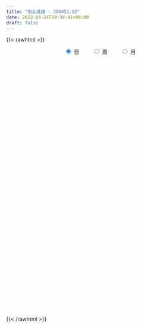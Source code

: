 ```yaml
---
title: "创业慧康 - 300451.SZ"
date: 2022-05-24T19:36:41+08:00
draft: false
---
```

{{< rawhtml >}}
    <div style="text-align: center">
        <label style="padding: 1rem;"><input style="margin-right: .5rem" type="radio" name="period" value="D" checked onclick="period_change(this)">日</label>
        <label style="padding: 1rem;"><input style="margin-right: .5rem" type="radio" name="period" value="W" onclick="period_change(this)">周</label>
        <label style="padding: 1rem;"><input style="margin-right: .5rem" type="radio" name="period" value="M" onclick="period_change(this)">月</label>
    </div>
    <div id="chart" style="height: 700px;"></div> 
    <script type="text/javascript">
        const D_v = [70446.57,101570.44,89503.59,164622.57,177150.99,115320.91,110332.51,151247.41,99936.89,66805.85,84735.58,109163.88,116061.49,240011.68,172527.31,109202.82,143681.83,127896.17,224098.87,120851.39,116030.59,122223.56,209316.68,101503.41,86946.95,114838.24,379434.47,236043.73,148454.51,120352.32,115158.64,143524.83,170949.93,179425.54,141275.63,115514.52,173554.2,121658.24,126057.29,253415.87,207790.44,226952.36,158107.02,92800.23,248671.67,164635.31,284781.22,190947.33,153758.11,165514.25,111463.23,460965.69,287675.02,204692.47,168177.62,228283.56,186082.96,180340.65,120330.54,127004.42,168125.29,149651.04,172044.7,137927.9,107535.04,177929.37,103180.48,177026.97,160183.06,231610.64,98577.3,145881.14,106099.2,217553.1,223057.79,217594.16,176236.1,128026.99,126890.82,147398.82,110422.11,106755.07,188663.92,187097.53,262651.84,171233.11,188443.6,175034.06,162396.6,151726.03,107675.27,104869.46,340900.25,229784.86,190677.87,232433.55,135534.15,157035.16,140098.13,151857.23,98404.88,137435.15,123303.69,358625.32,225528.02,155915.73,143423.91,115138.61,115197.85,118313.23,195823.14,235230.25,175203.32,159858.77,238811.37,250948.86,155253.16,155945.89,260506.18,155874.04,109807.41,209482.86,176454.74,127789.65,108600.32,271906.91,294795.46,354561.77,252090.04,228787.99,169206.71,199831.92,126659.05,137055.56,291303.28,435827.92,354318.05,273656.13,174886.64,370807.68,343189.29,195981.44,223828.9,331846.2,192317.49,476404.88,267326.71,221538.85,187853.69,370289.02,426385.4,260165.14,170434.0,219548.74,173559.65,370895.32,311965.19,591408.41,533743.61,417026.1,456835.3,276421.98,348657.95,271582.92,271946.7,225416.06,245237.31,229214.58,491850.67,419311.67,231543.32,293440.23,354397.1,228739.44,387854.41,249746.81,258975.85,297730.41,216368.09,205544.7,232406.71,166696.76,232101.01,160545.01,200247.74,127672.53,205730.24,140856.08,250575.55,178940.41,190221.37,270896.44,182949.61,173586.57,225167.2,95465.06,135987.77,160725.04,133533.91,129093.45,357539.11,261426.37,326109.5,202020.4,199835.53,262125.92,206161.04,170181.03,228935.81,128584.92,119558.54,211686.95,130998.41,103434.51,115694.52,116663.41,115329.57,110896.48,108183.13,182740.25,208842.83,150649.33,122777.97,199838.28,176144.16,177875.39,232556.35,198625.98,372949.86,282762.93,322036.61,368694.2,541945.53,339615.72,336284.21,367711.8,340691.71,352555.22,283084.94,369028.95,424307.36,386173.43,1052921.6000000001,648545.89,576954.75,340812.49,287731.74,509647.49,240846.3,233488.01]
const D_histogram = [0.0,-0.000491396,-0.0120235679,0.0068512122,0.0286163413,0.033851856,0.0342529259,0.0207523436,0.015842546,0.0101759359,0.0116478618,0.0106427399,0.0223065339,0.0427101072,0.052746608,0.0482998472,0.0388103028,0.0275518324,0.0411561275,0.0328354211,0.0267947498,0.029777783,0.0421044771,0.0385047627,0.0284506354,0.0260706522,0.0589049337,0.057633755,0.0363890192,0.0281236833,0.0122168978,0.0172857033,-0.0020028261,-0.0115532999,-0.008116926,-0.0172579572,-0.0367248795,-0.0488089095,-0.0497771857,-0.037870522,-0.0414063069,-0.0364724484,-0.0436362638,-0.0476968456,-0.0737415197,-0.0967157812,-0.0703920658,-0.0494885436,-0.0387088861,-0.0264552365,-0.0285378397,-0.0655971536,-0.0963217303,-0.1186929401,-0.1273652173,-0.120962773,-0.0930463574,-0.0675748171,-0.0467314507,-0.0316895974,-0.0299347847,-0.0205773785,0.0020360283,0.0043263713,0.0052358669,-0.0005233265,-0.0063301659,-0.0112098605,-0.0222470304,-0.0339615879,-0.0428565105,-0.0347421126,-0.0214182012,-0.0239858351,-0.0082449416,0.0079541844,0.0235732073,0.0264689504,0.0403231596,0.0398061053,0.0423431565,0.0433740734,0.0547952535,0.0630707696,0.0815606101,0.0784940112,0.081681582,0.071843286,0.0516399169,0.0246049636,0.0061364225,-0.0162195184,0.000402025,0.0093110001,0.0199175849,0.0067360755,-0.0123834106,-0.0233452032,-0.0260133614,-0.0130732449,-0.0075913026,0.0082621695,0.0182792398,0.0508748119,0.0645268284,0.0673571902,0.0656555622,0.0572238708,0.045523661,0.0284553342,0.0056613868,0.0066259665,0.0090145545,0.0076826872,0.0168347515,0.0275725685,0.0361258605,0.0408646887,0.0486147185,0.0436951531,0.0329073623,0.0246755826,0.0267174403,0.0190762669,0.0114666312,0.0227566601,0.0471634536,0.0713846985,0.0902281675,0.0930203172,0.0828407231,0.0623228052,0.0394494462,0.0142943586,0.0183513444,0.0423779216,0.0648014183,0.0638371339,0.0487570695,0.0593322644,0.0259476518,0.002438712,-0.0168444115,-0.0630621088,-0.0872192674,-0.0667280339,-0.0574647491,-0.0409154853,-0.0263173858,-0.0461945207,-0.0290968882,-0.0126285154,-0.0101525994,-0.0178298893,-0.0263225048,0.0015551091,0.0239605244,0.0761684703,0.1237239824,0.1483577394,0.1231717431,0.0939644909,0.0431320693,0.0196024217,-0.0271070726,-0.0437152161,-0.0775003991,-0.0990442743,-0.0547627067,-0.0492770743,-0.0548815266,-0.0861634475,-0.1170252117,-0.1265937819,-0.1647838922,-0.1898179162,-0.2003937653,-0.1766456569,-0.1571151496,-0.1160049884,-0.061345252,-0.0309127419,-0.0165520772,-0.0193617845,-0.0097677705,-0.018407081,-0.0099000738,-0.0102147729,0.0184425703,0.022871424,0.0322516857,0.0058795589,-0.0211107503,-0.0278802327,-0.0094319244,-0.0029266058,-0.0074321542,-0.0070987935,-0.028622683,-0.0511655392,-0.0902794828,-0.1126347914,-0.1224193159,-0.141401723,-0.165469989,-0.1604546564,-0.1307257247,-0.1014453399,-0.0839606335,-0.0720417371,-0.055775697,-0.0298524003,-0.0202268537,-0.0136167874,-0.0124031242,0.0038999477,0.0109282999,0.0245136247,0.0369734597,0.0269305953,0.014097561,-0.0119690562,-0.0181330729,-0.0337942507,-0.0277066374,-0.0184541033,-0.0146807735,-0.0151442233,0.0015790829,0.0173454496,0.0399422886,0.0221487238,-0.0156112405,-0.0326000811,-0.0585794575,-0.0497697562,-0.0392867946,-0.0148133481,0.0063308846,0.0351145884,0.0588013458,0.0977011927,0.1687633232,0.186951233,0.1948697778,0.1833670767,0.1617911047,0.1748688234,0.1664630289,0.1293367878]
const D_fast = [0.0,-0.000614245,-0.0151523088,0.0054352743,0.0343544888,0.0480529674,0.0570172688,0.0487047725,0.0477556113,0.0446329851,0.0490168765,0.0506724395,0.0679128671,0.0989939671,0.1222171199,0.1298453209,0.1300583522,0.12568784,0.149581167,0.1494693158,0.150127332,0.160554811,0.1834076243,0.1894341005,0.1864926321,0.190630312,0.2381908268,0.2513280869,0.2391806059,0.2379461908,0.2250936298,0.2344838612,0.2146946252,0.2022558264,0.2036629689,0.1902074484,0.1615593061,0.1372730488,0.1238604762,0.1262995093,0.1124121477,0.1082278941,0.0901550128,0.0741702196,0.0296901655,-0.0174630412,-0.0087373423,-0.000205956,0.00089648,0.0065363204,-0.0026807427,-0.056139345,-0.1109443542,-0.162988799,-0.2035023806,-0.2273406296,-0.2226858033,-0.2141079672,-0.2049474636,-0.1978280096,-0.2035568931,-0.1993438315,-0.1762214177,-0.1728494818,-0.1706310195,-0.1765210445,-0.1839104254,-0.1915925851,-0.2081915127,-0.2283964672,-0.2480055174,-0.2485766476,-0.2406072865,-0.2491713792,-0.235491721,-0.217304049,-0.1957917242,-0.1862787435,-0.1623437445,-0.1529092724,-0.1397864321,-0.1279119968,-0.1027920034,-0.0787487948,-0.0398688019,-0.0233118979,0.0002960684,0.0084185939,0.001125204,-0.0197585084,-0.0366929439,-0.0631037644,-0.0463817147,-0.0351449897,-0.0195590086,-0.0310564991,-0.0532718378,-0.0700699312,-0.0792414297,-0.0695696245,-0.0659855079,-0.0480664934,-0.0334796131,0.0118346619,0.0416183855,0.0612880449,0.0760003074,0.0818745837,0.0815552892,0.0716007959,0.0502221952,0.0528432666,0.0574854932,0.0580742976,0.0714350498,0.089066009,0.106650766,0.1216057664,0.1415094759,0.1475136987,0.1449527485,0.1428898645,0.1516110822,0.1487389755,0.1439959976,0.1609751916,0.1971728485,0.2392402681,0.2806407789,0.3066880079,0.3172185946,0.3122813779,0.2992703805,0.2776888825,0.2863337045,0.3209547621,0.3595786134,0.3745736124,0.3716828155,0.3970910764,0.3701933768,0.347294115,0.3237998886,0.2618166641,0.2158546886,0.2196639136,0.2145610111,0.2208814036,0.2289001567,0.1974743917,0.207297802,0.220609046,0.2205468122,0.2084120499,0.1933388083,0.2216051994,0.2500007458,0.3212508093,0.399737317,0.4614605089,0.4670674483,0.4613513188,0.4213019146,0.4026728724,0.34918661,0.3216496624,0.2684893797,0.2221844359,0.2527753268,0.2459416906,0.2266168567,0.1737940739,0.1136760068,0.0724589911,-0.0069270922,-0.0794155953,-0.1400898857,-0.1605031915,-0.1802514716,-0.1681425575,-0.1288191341,-0.1061148094,-0.0958921641,-0.1035423175,-0.0963902461,-0.1096313269,-0.1035993381,-0.1064677305,-0.0731997447,-0.063053035,-0.0456098519,-0.070512089,-0.1027800857,-0.1165196263,-0.1004292992,-0.094655632,-0.1010192189,-0.1024605566,-0.1311401168,-0.1664743578,-0.2281581722,-0.2786721787,-0.3190615321,-0.3733943699,-0.4388301332,-0.4739284647,-0.4768809642,-0.4729619144,-0.4764673663,-0.4825589042,-0.4802367883,-0.4617765917,-0.4572077585,-0.4540018891,-0.4558890069,-0.4386109482,-0.428850521,-0.40913679,-0.3874335901,-0.3907438056,-0.4000524497,-0.4291113309,-0.4398086158,-0.4639183563,-0.4647574024,-0.4601183941,-0.4600152577,-0.4642647633,-0.4471466864,-0.4270439573,-0.3944615461,-0.40671793,-0.4483807045,-0.4735195653,-0.514143806,-0.5177765438,-0.5171152809,-0.4963451714,-0.4736182176,-0.4360558667,-0.3976687727,-0.3343436277,-0.2210906664,-0.1561649484,-0.0995289591,-0.065189891,-0.0463180868,0.0104768377,0.0436868004,0.0388947563]
const D_slow = [0.0,-0.000122849,-0.003128741,-0.0014159379,0.0057381474,0.0142011114,0.0227643429,0.0279524288,0.0319130653,0.0344570493,0.0373690147,0.0400296997,0.0456063332,0.05628386,0.069470512,0.0815454737,0.0912480494,0.0981360076,0.1084250394,0.1166338947,0.1233325822,0.1307770279,0.1413031472,0.1509293379,0.1580419967,0.1645596598,0.1792858932,0.1936943319,0.2027915867,0.2098225075,0.212876732,0.2171981578,0.2166974513,0.2138091263,0.2117798948,0.2074654055,0.1982841857,0.1860819583,0.1736376619,0.1641700313,0.1538184546,0.1447003425,0.1337912766,0.1218670652,0.1034316852,0.07925274,0.0616547235,0.0492825876,0.0396053661,0.032991557,0.025857097,0.0094578086,-0.014622624,-0.044295859,-0.0761371633,-0.1063778566,-0.1296394459,-0.1465331502,-0.1582160128,-0.1661384122,-0.1736221084,-0.178766453,-0.1782574459,-0.1771758531,-0.1758668864,-0.175997718,-0.1775802595,-0.1803827246,-0.1859444822,-0.1944348792,-0.2051490068,-0.213834535,-0.2191890853,-0.2251855441,-0.2272467795,-0.2252582334,-0.2193649315,-0.2127476939,-0.2026669041,-0.1927153777,-0.1821295886,-0.1712860703,-0.1575872569,-0.1418195645,-0.121429412,-0.1018059091,-0.0813855136,-0.0634246921,-0.0505147129,-0.044363472,-0.0428293664,-0.046884246,-0.0467837397,-0.0444559897,-0.0394765935,-0.0377925746,-0.0408884272,-0.046724728,-0.0532280684,-0.0564963796,-0.0583942053,-0.0563286629,-0.0517588529,-0.03904015,-0.0229084429,-0.0060691453,0.0103447452,0.0246507129,0.0360316282,0.0431454617,0.0445608084,0.0462173,0.0484709387,0.0503916105,0.0546002983,0.0614934405,0.0705249056,0.0807410777,0.0928947574,0.1038185456,0.1120453862,0.1182142819,0.1248936419,0.1296627086,0.1325293664,0.1382185315,0.1500093949,0.1678555695,0.1904126114,0.2136676907,0.2343778715,0.2499585728,0.2598209343,0.263394524,0.2679823601,0.2785768405,0.2947771951,0.3107364785,0.3229257459,0.337758812,0.344245725,0.344855403,0.3406443001,0.3248787729,0.303073956,0.2863919475,0.2720257603,0.2617968889,0.2552175425,0.2436689123,0.2363946903,0.2332375614,0.2306994116,0.2262419392,0.219661313,0.2200500903,0.2260402214,0.245082339,0.2760133346,0.3131027695,0.3438957052,0.367386828,0.3781698453,0.3830704507,0.3762936826,0.3653648785,0.3459897788,0.3212287102,0.3075380335,0.2952187649,0.2814983833,0.2599575214,0.2307012185,0.199052773,0.1578568,0.1104023209,0.0603038796,0.0161424654,-0.023136322,-0.0521375691,-0.0674738821,-0.0752020676,-0.0793400869,-0.084180533,-0.0866224756,-0.0912242459,-0.0936992643,-0.0962529576,-0.091642315,-0.085924459,-0.0778615376,-0.0763916479,-0.0816693354,-0.0886393936,-0.0909973747,-0.0917290262,-0.0935870647,-0.0953617631,-0.1025174339,-0.1153088187,-0.1378786894,-0.1660373872,-0.1966422162,-0.2319926469,-0.2733601442,-0.3134738083,-0.3461552395,-0.3715165745,-0.3925067328,-0.4105171671,-0.4244610914,-0.4319241914,-0.4369809048,-0.4403851017,-0.4434858827,-0.4425108958,-0.4397788208,-0.4336504147,-0.4244070498,-0.4176744009,-0.4141500107,-0.4171422747,-0.4216755429,-0.4301241056,-0.437050765,-0.4416642908,-0.4453344842,-0.44912054,-0.4487257693,-0.4443894069,-0.4344038347,-0.4288666538,-0.4327694639,-0.4409194842,-0.4555643486,-0.4680067876,-0.4778284863,-0.4815318233,-0.4799491022,-0.4711704551,-0.4564701186,-0.4320448204,-0.3898539896,-0.3431161814,-0.2943987369,-0.2485569677,-0.2081091916,-0.1643919857,-0.1227762285,-0.0904420315]
const D_data = [['2021-05-06', 7.8685, 7.9298, 7.8455, 8.0218],['2021-05-07', 7.9682, 7.9221, 7.8991, 8.2289],['2021-05-10', 7.9221, 7.7458, 7.7074, 7.9451],['2021-05-11', 7.7074, 8.1445, 7.5847, 8.1906],['2021-05-12', 8.0832, 8.3056, 8.0372, 8.4973],['2021-05-13', 8.2136, 8.1982, 8.1369, 8.3593],['2021-05-14', 8.2366, 8.1829, 8.0755, 8.2673],['2021-05-17', 8.1982, 7.9988, 7.9068, 8.2059],['2021-05-18', 7.9451, 8.0755, 7.9068, 8.0985],['2021-05-19', 8.1215, 8.0525, 7.9682, 8.1215],['2021-05-20', 8.0295, 8.1445, 8.0142, 8.2059],['2021-05-21', 8.2059, 8.1292, 8.1139, 8.3286],['2021-05-24', 8.1215, 8.3363, 8.0679, 8.3746],['2021-05-25', 8.436, 8.5663, 8.3516, 8.7121],['2021-05-26', 8.6124, 8.5663, 8.5203, 8.7734],['2021-05-27', 8.5587, 8.4513, 8.4206, 8.6277],['2021-05-28', 8.4666, 8.3976, 8.3363, 8.5433],['2021-05-31', 8.4513, 8.3593, 8.2519, 8.459],['2021-06-01', 8.4206, 8.7197, 8.3669, 8.7581],['2021-06-02', 8.7197, 8.505, 8.482, 8.7427],['2021-06-03', 8.505, 8.5357, 8.436, 8.643],['2021-06-04', 8.4897, 8.6814, 8.482, 8.7274],['2021-06-07', 8.7044, 8.8884, 8.62, 8.9805],['2021-06-08', 8.9191, 8.7657, 8.7044, 9.0111],['2021-06-09', 8.7811, 8.6967, 8.597, 8.8118],['2021-06-10', 8.597, 8.8041, 8.597, 8.8578],['2021-06-11', 9.0495, 9.3869, 8.9498, 9.5863],['2021-06-15', 9.3256, 9.1185, 9.0725, 9.4329],['2021-06-16', 9.1492, 8.8731, 8.8578, 9.2566],['2021-06-17', 8.9345, 9.0111, 8.8578, 9.1262],['2021-06-18', 9.0035, 8.8961, 8.7887, 9.0418],['2021-06-21', 8.9345, 9.1722, 8.8884, 9.2566],['2021-06-22', 9.1722, 8.8654, 8.7734, 9.1875],['2021-06-23', 8.8731, 8.9345, 8.6354, 9.0111],['2021-06-24', 8.8961, 9.1032, 8.7427, 9.1799],['2021-06-25', 9.0725, 8.9498, 8.8808, 9.1185],['2021-06-28', 8.96, 8.75, 8.69, 9.04],['2021-06-29', 8.75, 8.75, 8.67, 8.89],['2021-06-30', 8.77, 8.84, 8.69, 8.93],['2021-07-01', 8.8, 9.02, 8.74, 9.24],['2021-07-02', 9.05, 8.84, 8.81, 9.32],['2021-07-05', 8.88, 8.94, 8.8, 9.18],['2021-07-06', 8.9, 8.77, 8.69, 8.9],['2021-07-07', 8.77, 8.76, 8.71, 8.87],['2021-07-08', 8.79, 8.37, 8.35, 8.85],['2021-07-09', 8.4, 8.22, 8.2, 8.47],['2021-07-12', 8.25, 8.79, 8.2, 8.85],['2021-07-13', 8.75, 8.81, 8.62, 8.91],['2021-07-14', 8.79, 8.74, 8.71, 8.94],['2021-07-15', 8.71, 8.8, 8.59, 8.89],['2021-07-16', 8.8, 8.63, 8.62, 8.93],['2021-07-26', 8.35, 8.05, 7.96, 8.35],['2021-07-27', 8.1, 7.88, 7.73, 8.16],['2021-07-28', 7.96, 7.75, 7.7, 8.0],['2021-07-29', 7.84, 7.73, 7.67, 7.93],['2021-07-30', 7.76, 7.8, 7.44, 7.89],['2021-08-02', 7.9, 8.06, 7.7, 8.11],['2021-08-03', 8.06, 8.09, 7.99, 8.23],['2021-08-04', 8.16, 8.09, 8.0, 8.17],['2021-08-05', 8.12, 8.06, 8.0, 8.17],['2021-08-06', 8.07, 7.89, 7.77, 8.09],['2021-08-09', 7.92, 7.97, 7.88, 8.13],['2021-08-10', 7.99, 8.19, 7.9, 8.3],['2021-08-11', 8.16, 7.98, 7.96, 8.19],['2021-08-12', 7.98, 7.95, 7.89, 8.06],['2021-08-13', 7.98, 7.83, 7.7, 7.98],['2021-08-16', 7.83, 7.77, 7.75, 7.87],['2021-08-17', 7.87, 7.72, 7.65, 8.0],['2021-08-18', 7.76, 7.56, 7.45, 7.79],['2021-08-19', 7.54, 7.44, 7.31, 7.63],['2021-08-20', 7.32, 7.36, 7.3, 7.41],['2021-08-23', 7.4, 7.51, 7.37, 7.69],['2021-08-24', 7.54, 7.58, 7.45, 7.67],['2021-08-25', 7.66, 7.36, 7.35, 7.71],['2021-08-26', 7.35, 7.58, 7.33, 7.71],['2021-08-27', 7.59, 7.64, 7.38, 7.74],['2021-08-30', 7.7, 7.7, 7.55, 7.84],['2021-08-31', 7.63, 7.58, 7.56, 7.74],['2021-09-01', 7.62, 7.76, 7.51, 7.77],['2021-09-02', 7.76, 7.62, 7.6, 7.78],['2021-09-03', 7.69, 7.67, 7.61, 7.75],['2021-09-06', 7.63, 7.67, 7.61, 7.72],['2021-09-07', 7.67, 7.85, 7.63, 7.86],['2021-09-08', 7.85, 7.89, 7.74, 7.9],['2021-09-09', 7.86, 8.13, 7.81, 8.23],['2021-09-10', 8.11, 7.95, 7.93, 8.16],['2021-09-13', 8.01, 8.08, 7.88, 8.14],['2021-09-14', 8.1, 7.95, 7.92, 8.2],['2021-09-15', 7.93, 7.78, 7.73, 7.98],['2021-09-16', 7.77, 7.59, 7.59, 7.85],['2021-09-17', 7.59, 7.58, 7.5, 7.64],['2021-09-22', 7.56, 7.41, 7.41, 7.56],['2021-09-23', 7.54, 7.87, 7.48, 8.02],['2021-09-24', 7.9, 7.84, 7.77, 8.06],['2021-09-27', 7.85, 7.92, 7.78, 7.98],['2021-09-28', 7.82, 7.62, 7.47, 7.88],['2021-09-29', 7.54, 7.45, 7.43, 7.62],['2021-09-30', 7.52, 7.45, 7.44, 7.63],['2021-10-08', 7.5, 7.49, 7.46, 7.68],['2021-10-11', 7.57, 7.69, 7.49, 7.84],['2021-10-12', 7.6, 7.63, 7.55, 7.68],['2021-10-13', 7.59, 7.81, 7.59, 7.84],['2021-10-14', 7.81, 7.81, 7.65, 7.85],['2021-10-15', 7.83, 8.23, 7.82, 8.32],['2021-10-18', 8.04, 8.16, 8.01, 8.33],['2021-10-19', 8.12, 8.12, 8.02, 8.2],['2021-10-20', 8.17, 8.12, 8.05, 8.24],['2021-10-21', 8.06, 8.06, 7.98, 8.15],['2021-10-22', 8.07, 8.01, 7.93, 8.12],['2021-10-25', 7.94, 7.9, 7.84, 7.99],['2021-10-26', 7.91, 7.74, 7.7, 7.98],['2021-10-27', 7.78, 7.99, 7.73, 8.07],['2021-10-28', 7.92, 8.03, 7.87, 8.08],['2021-10-29', 8.0, 8.0, 7.93, 8.15],['2021-11-01', 8.03, 8.17, 7.99, 8.29],['2021-11-02', 8.16, 8.27, 8.14, 8.43],['2021-11-03', 8.29, 8.33, 8.21, 8.37],['2021-11-04', 8.31, 8.36, 8.3, 8.52],['2021-11-05', 8.39, 8.48, 8.35, 8.57],['2021-11-08', 8.48, 8.38, 8.23, 8.54],['2021-11-09', 8.38, 8.31, 8.25, 8.43],['2021-11-10', 8.3, 8.33, 8.2, 8.37],['2021-11-11', 8.25, 8.48, 8.22, 8.57],['2021-11-12', 8.48, 8.38, 8.28, 8.52],['2021-11-15', 8.43, 8.37, 8.28, 8.45],['2021-11-16', 8.42, 8.65, 8.35, 8.75],['2021-11-17', 8.66, 8.96, 8.58, 8.98],['2021-11-18', 8.91, 9.16, 8.89, 9.27],['2021-11-19', 9.07, 9.3, 9.02, 9.46],['2021-11-22', 9.29, 9.26, 9.12, 9.47],['2021-11-23', 9.21, 9.18, 9.03, 9.27],['2021-11-24', 9.25, 9.06, 8.95, 9.53],['2021-11-25', 9.19, 8.99, 8.97, 9.2],['2021-11-26', 8.99, 8.89, 8.75, 9.03],['2021-11-29', 8.9, 9.25, 8.9, 9.48],['2021-11-30', 9.35, 9.64, 9.2, 10.0],['2021-12-01', 9.67, 9.83, 9.52, 9.91],['2021-12-02', 9.7, 9.69, 9.45, 9.82],['2021-12-03', 9.7, 9.56, 9.52, 9.78],['2021-12-06', 9.57, 9.96, 9.51, 10.2],['2021-12-07', 9.9, 9.43, 9.18, 9.93],['2021-12-08', 9.5, 9.46, 9.28, 9.6],['2021-12-09', 9.4, 9.44, 9.28, 9.57],['2021-12-10', 9.32, 8.94, 8.91, 9.43],['2021-12-13', 8.96, 9.01, 8.84, 9.15],['2021-12-14', 9.05, 9.54, 9.05, 9.73],['2021-12-15', 9.47, 9.47, 9.39, 9.82],['2021-12-16', 9.47, 9.63, 9.41, 9.76],['2021-12-17', 9.63, 9.7, 9.53, 9.75],['2021-12-20', 9.3, 9.26, 8.9, 9.55],['2021-12-21', 9.35, 9.72, 9.34, 10.1],['2021-12-22', 9.7, 9.82, 9.53, 9.89],['2021-12-23', 9.75, 9.72, 9.6, 9.83],['2021-12-24', 9.72, 9.6, 9.58, 10.08],['2021-12-27', 9.49, 9.56, 9.39, 9.7],['2021-12-28', 9.5, 10.09, 9.41, 10.15],['2021-12-29', 10.09, 10.2, 9.87, 10.35],['2021-12-30', 10.17, 10.85, 10.16, 10.98],['2021-12-31', 10.85, 11.18, 10.68, 11.4],['2022-01-04', 11.15, 11.24, 10.95, 11.38],['2022-01-05', 11.11, 10.77, 10.57, 11.24],['2022-01-06', 10.66, 10.71, 10.41, 10.85],['2022-01-07', 10.7, 10.33, 10.27, 10.98],['2022-01-10', 10.35, 10.55, 10.28, 10.76],['2022-01-11', 10.49, 10.12, 10.06, 10.55],['2022-01-12', 10.18, 10.35, 10.13, 10.59],['2022-01-13', 10.4, 10.0, 9.98, 10.4],['2022-01-14', 9.95, 9.98, 9.8, 10.11],['2022-01-17', 9.99, 10.85, 9.99, 10.88],['2022-01-18', 10.91, 10.5, 10.38, 11.16],['2022-01-19', 10.52, 10.36, 10.3, 10.65],['2022-01-20', 10.32, 9.92, 9.86, 10.33],['2022-01-21', 9.92, 9.71, 9.5, 10.0],['2022-01-24', 9.75, 9.8, 9.62, 9.97],['2022-01-25', 9.78, 9.22, 9.16, 9.78],['2022-01-26', 9.5, 9.09, 8.96, 9.52],['2022-01-27', 9.27, 9.03, 8.75, 9.27],['2022-01-28', 9.09, 9.35, 9.03, 9.6],['2022-02-07', 9.58, 9.28, 9.18, 9.66],['2022-02-08', 9.28, 9.6, 9.1, 9.66],['2022-02-09', 9.55, 9.95, 9.45, 9.97],['2022-02-10', 9.84, 9.83, 9.68, 10.0],['2022-02-11', 9.76, 9.72, 9.32, 9.83],['2022-02-14', 9.6, 9.51, 9.36, 9.7],['2022-02-15', 9.51, 9.66, 9.49, 9.94],['2022-02-16', 9.65, 9.41, 9.31, 9.75],['2022-02-17', 9.46, 9.6, 9.43, 9.88],['2022-02-18', 9.55, 9.49, 9.41, 9.69],['2022-02-21', 9.47, 9.92, 9.41, 10.08],['2022-02-22', 10.03, 9.71, 9.65, 10.03],['2022-02-23', 9.82, 9.82, 9.72, 10.11],['2022-02-24', 9.78, 9.33, 9.15, 9.85],['2022-02-25', 9.42, 9.16, 9.13, 9.6],['2022-02-28', 9.16, 9.29, 9.01, 9.32],['2022-03-01', 9.32, 9.61, 9.23, 9.72],['2022-03-02', 9.55, 9.51, 9.48, 9.66],['2022-03-03', 9.53, 9.36, 9.28, 9.58],['2022-03-04', 9.31, 9.39, 9.3, 9.7],['2022-03-07', 9.33, 9.03, 9.0, 9.36],['2022-03-08', 8.98, 8.85, 8.74, 9.14],['2022-03-09', 8.85, 8.4, 8.11, 8.96],['2022-03-10', 8.6, 8.34, 8.28, 8.68],['2022-03-11', 8.21, 8.29, 7.88, 8.33],['2022-03-14', 8.2, 7.96, 7.91, 8.31],['2022-03-15', 7.92, 7.62, 7.58, 8.04],['2022-03-16', 7.72, 7.76, 7.33, 7.86],['2022-03-17', 7.87, 8.0, 7.8, 8.15],['2022-03-18', 7.94, 8.01, 7.82, 8.09],['2022-03-21', 8.1, 7.86, 7.72, 8.1],['2022-03-22', 7.83, 7.75, 7.7, 7.89],['2022-03-23', 7.75, 7.77, 7.68, 7.85],['2022-03-24', 7.76, 7.91, 7.59, 7.95],['2022-03-25', 7.88, 7.72, 7.7, 7.93],['2022-03-28', 7.7, 7.65, 7.52, 7.74],['2022-03-29', 7.68, 7.53, 7.46, 7.71],['2022-03-30', 7.58, 7.7, 7.52, 7.73],['2022-03-31', 7.67, 7.59, 7.54, 7.77],['2022-04-01', 7.53, 7.68, 7.47, 7.72],['2022-04-06', 7.69, 7.7, 7.67, 7.82],['2022-04-07', 7.66, 7.39, 7.33, 7.72],['2022-04-08', 7.39, 7.25, 7.03, 7.41],['2022-04-11', 7.22, 6.92, 6.87, 7.22],['2022-04-12', 6.92, 7.01, 6.81, 7.03],['2022-04-13', 6.93, 6.75, 6.72, 6.98],['2022-04-14', 6.79, 6.91, 6.74, 6.98],['2022-04-15', 6.81, 6.91, 6.8, 7.04],['2022-04-18', 6.9, 6.8, 6.64, 6.94],['2022-04-19', 6.78, 6.68, 6.62, 6.91],['2022-04-20', 6.76, 6.87, 6.71, 7.02],['2022-04-21', 6.78, 6.89, 6.75, 7.14],['2022-04-22', 6.81, 7.04, 6.62, 7.1],['2022-04-25', 6.99, 6.51, 6.45, 6.99],['2022-04-26', 6.19, 6.05, 5.71, 6.23],['2022-04-27', 5.81, 6.08, 5.81, 6.27],['2022-04-28', 6.1, 5.75, 5.63, 6.1],['2022-04-29', 5.8, 6.03, 5.8, 6.1],['2022-05-05', 6.04, 6.0, 5.81, 6.1],['2022-05-06', 5.9, 6.18, 5.79, 6.27],['2022-05-09', 6.14, 6.19, 6.11, 6.43],['2022-05-10', 6.06, 6.37, 5.97, 6.4],['2022-05-11', 6.32, 6.42, 6.27, 6.61],['2022-05-12', 6.33, 6.78, 6.3, 6.86],['2022-05-13', 7.59, 7.53, 7.04, 8.02],['2022-05-16', 7.29, 7.2, 6.98, 7.44],['2022-05-17', 7.12, 7.25, 6.99, 7.39],['2022-05-18', 7.36, 7.11, 7.1, 7.45],['2022-05-19', 6.91, 7.0, 6.86, 7.04],['2022-05-20', 7.03, 7.52, 7.0, 7.61],['2022-05-23', 7.43, 7.38, 7.31, 7.47],['2022-05-24', 7.39, 7.0, 7.0, 7.39]]
const W_v = [56565.05,56393.2,65940.6,56541.27,40886.71,43557.71,82375.25,41772.5,63333.52,156087.55,80591.84,70717.46,21091.34,105760.34,90212.9,46579.28,48762.37,83289.8,63325.96,40502.9,59424.31,39831.44,60343.94,82690.27,78828.31,146426.32,138613.28,108466.03,130669.86,129324.23,699325.55,406882.87,266553.86,704112.53,714050.5699999999,449208.34,475641.65,489842.1300000001,308853.88,697830.61,683320.04,725241.6799999999,262490.01,348654.78,318031.8799999999,337113.0,563429.01,634290.3100000001,622027.42,413445.64,659194.97,988344.1899999999,922885.36,719843.13,809783.4100000001,406034.36,1026200.74,1035874.2999999998,1063357.1300000001,717560.7,1495866.1500000001,809143.02,719622.6800000001,502304.66,595282.46,968725.2,1276707.8700000001,972168.5099999999,1051286.6500000001,1002277.9399999999,902105.77,458534.65,474243.19,470915.93,502606.23,640811.55,279588.27,661448.97,384652.42,306657.57,329469.81,441722.66,554371.23,749860.54,1037549.3900000001,1066177.02,1059867.2600000002,864816.0799999998,635655.76,544563.6,481885.3200000001,454877.15,180702.57,364403.47,314546.41,321425.05,278715.55,213485.88,325339.14,284295.94,343614.3799999999,544564.6900000001,511959.64,682988.8099999999,530011.26,597968.11,676517.9199999999,618343.27,883238.55,926754.14,1047341.4199999999,634722.3300000001,588994.9700000001,1319230.25,241923.54,728951.1899999999,1152820.8799999999,806928.0,800397.5299999999,719894.13,717811.74,837776.74,563587.22,718239.1900000001,636412.09,686544.74,547755.5800000001,420524.43,737992.0800000001,666895.34,1026685.4600000001,1914741.1399999999,1813025.9199999999,1314383.78,1633160.9900000002,1851385.21,1035262.3200000001,929639.8500000001,901931.87,717302.29,620806.05,625671.49,633520.6299999999,420062.46,682100.72,1004548.2200000001,779241.75,970472.24,768704.45,1114344.8300000001,1041666.04,952107.85,1461902.8400000001,1705475.0,1425165.5299999998,1304425.7699999998,838629.8299999998,996552.9000000001,707917.77,805540.37,752867.6200000001,757997.3400000001,840615.35,581078.0599999999,456852.49,170974.53,89760.27,541045.5599999999,771268.77,553908.1,879345.13,503525.65,471787.3199999999,364815.7899999999,798203.0700000001,428245.41,355447.1,473979.5599999999,649562.1599999999,580357.35,436478.0000000001,524038.38,520199.5599999999,617026.41,517494.2999999999,518396.45,962683.6099999999,816087.3199999999,758280.87,507357.87,372314.58,516608.3,325437.43,438059.1,663618.0599999999,558768.48,172017.01,656930.5700000001,511889.61,781485.13,711100.5800000001,892039.75,620009.2,750690.4500000001,882476.04,891166.5900000001,906464.1399999999,1349794.3599999999,781883.86,745088.05,770578.4500000001,910185.3900000001,688974.84,916401.4700000001,785275.5600000001,675554.5700000001,715680.73,140098.13,869626.27,755204.12,884428.71,1061465.46,779408.7000000001,1281954.5,861541.23,1529992.02,1465653.5099999998,1345441.6200000001,1446822.3,1981572.1799999997,1498941.3299999998,1243397.5700000001,1790542.9899999998,1423046.9199999999,1053117.27,835051.6,1073583.3799999999,790931.64,1207702.3399999999,1040323.92,819764.63,562018.49,499766.21,827285.13,1408931.73,1954251.46,693246.9299999999,2515516.2800000003,2363692.3600000003,474334.31]
const W_histogram = [0.0,-0.0094003419,-0.0510775745,-0.0623933052,-0.0649585672,-0.0668429437,-0.0501102785,-0.0368371107,-0.0153292023,0.0174844633,0.0172763271,0.0063872002,-0.004590382,0.0021358525,-0.0068641571,-0.0143208113,-0.0328118892,-0.0358854396,-0.0538011617,-0.0670986148,-0.0775193408,-0.0884326115,-0.0875405534,-0.1050255012,-0.1071606993,-0.0792226178,-0.0335022033,-0.0047835568,0.0265898326,0.0034726842,0.0428004903,0.1011756411,0.156424218,0.1627006027,0.2072712089,0.2044310249,0.1436820679,0.1572055472,0.1454532985,0.1469824704,0.1633452314,0.1583809229,0.1327115525,0.0992176622,0.058564795,0.0226657341,-0.0503134195,-0.0709324397,-0.0984360033,-0.1309689265,-0.0974948928,-0.0547246649,-0.0387946356,-0.0155197645,-0.0328091572,-0.0641336665,-0.0266514742,-0.0155359965,0.0034268511,0.016548683,0.0501983095,0.0519441269,0.0781110374,0.0708098011,0.0479474897,0.0846676057,0.1057011969,0.10234261,0.1063828971,0.1052953912,0.0414540942,-0.0101642895,-0.0520370589,-0.059054547,-0.0476285955,-0.0255670255,-0.0024813051,-0.0209099981,-0.0461446028,-0.0655505698,-0.0638885866,-0.0376929297,-0.009545471,0.020968938,0.0376752808,0.0588499101,0.1279381857,0.1908655137,0.2490118625,0.2370728616,0.1851905057,0.1393837761,0.0936166323,0.0338121409,-0.0486252381,-0.1052952304,-0.1521319775,-0.1813369989,-0.1620192237,-0.110327934,-0.0865291919,-0.0553341933,-0.0578034231,-0.0570203842,-0.0749464408,-0.0556252165,-0.0594355266,-0.0461447523,-0.0224014309,0.0073570599,0.0594881301,0.0895628051,0.0890542572,0.1020920479,0.1028378316,0.0858352555,0.1026934774,0.1126240339,0.102463571,0.1037752373,0.056616686,0.0227748757,-0.0410437083,-0.0293740681,-0.0184660598,-0.0010793435,-0.0394764916,-0.0544032163,-0.0374391507,-0.015285722,0.0008570665,0.1247161691,0.2109759802,0.3041619296,0.305260014,0.2941281753,0.2150065366,0.1503240913,0.1065340685,0.0306730545,0.0307701208,0.0263002798,-0.0114582072,-0.0341185159,-0.0038792129,-0.0086216341,-0.090811068,-0.1367638307,-0.1612019222,-0.1147107541,-0.0978862294,-0.0259164164,0.0494876189,0.160669274,0.1500626626,0.0584470851,0.0127320103,-0.0370861918,-0.1107563714,-0.1879295101,-0.2031037931,-0.2119387084,-0.2505963749,-0.2573897311,-0.2770407004,-0.2707845031,-0.2367435472,-0.2300880953,-0.2952411923,-0.3420977391,-0.3233430046,-0.3004185004,-0.2426079755,-0.241275578,-0.153474929,-0.1258542704,-0.1111788385,-0.1423260699,-0.1062717513,-0.1202827349,-0.127472118,-0.1135598074,-0.0903252349,-0.1322486064,-0.1586696381,-0.0889605347,-0.0564219422,0.0266104254,-0.0138593535,-0.0498063426,-0.044219077,-0.0397029634,-0.0404142789,-0.0643433001,-0.0387674971,-0.0499836012,-0.04587394,-0.0180698351,0.0030984805,0.0395465413,0.0845536403,0.159285226,0.1720218765,0.1795902717,0.1726790462,0.1241012303,0.117403474,0.0579049458,0.0270112014,0.0060316691,-0.0338130352,-0.0354530238,-0.0289346772,-0.0016241828,-0.0041910138,0.0148648644,0.0049591356,0.0048503999,0.0555492394,0.0740440006,0.0846172916,0.1207490845,0.1337169063,0.1962754545,0.2013122423,0.238495714,0.211010519,0.2320205164,0.2269129694,0.3123996924,0.2943988482,0.2437154732,0.1797541635,0.1046701733,0.0728990594,0.0314843616,-0.0202572466,-0.0399751194,-0.1233738733,-0.1897029909,-0.2420619144,-0.2664137256,-0.2962163373,-0.3214543762,-0.3117814483,-0.3527755971,-0.3485453702,-0.2388155342,-0.1549605203,-0.1239129841]
const W_fast = [0.0,-0.0117504274,-0.0661970536,-0.0931111106,-0.1119160144,-0.1305111269,-0.1263060312,-0.1222421411,-0.1045665333,-0.0673817519,-0.0632708063,-0.0725631332,-0.0846883108,-0.0774281131,-0.0881441621,-0.0991810191,-0.1258750693,-0.1379199796,-0.1692859922,-0.199358099,-0.2291586602,-0.2621800838,-0.283173164,-0.3269144871,-0.35583986,-0.347707433,-0.3103625693,-0.2828398121,-0.2448189645,-0.2670679419,-0.2170400131,-0.133370952,-0.0390163206,0.0079352147,0.1043236232,0.1525911954,0.1277627554,0.1805876214,0.2051986974,0.2434734869,0.3006725558,0.335303478,0.3428119957,0.334122521,0.3081108525,0.2778782251,0.1923207167,0.1539685865,0.1018560221,0.0365808673,0.0456811778,0.0747702395,0.0810016099,0.1003965399,0.0749048578,0.0275469319,0.0583662556,0.0655977343,0.0854172947,0.1026762973,0.1488755011,0.1636073502,0.2093020201,0.2197032341,0.2088277951,0.2667148125,0.3141737029,0.3364007686,0.3670367799,0.3922731218,0.3387953484,0.2846358923,0.2297538581,0.2079727333,0.2074915359,0.2231613496,0.2456267437,0.2219705512,0.1851997958,0.1494061863,0.1350960229,0.1518684473,0.1776295383,0.2133861818,0.2395113448,0.2753984516,0.3764712736,0.4871149801,0.6075142945,0.654843509,0.6492587795,0.638297994,0.6159350082,0.564583552,0.4699898635,0.3869960636,0.3021263222,0.227587051,0.2064000203,0.2305093265,0.2326757706,0.2500372209,0.2331171353,0.2196450781,0.1829824113,0.1883973315,0.1697281398,0.171482726,0.1896256897,0.2212234455,0.2882265482,0.3406919245,0.3624469409,0.4010077436,0.4274629851,0.4319192229,0.4744508141,0.5125373792,0.527992809,0.5552482846,0.5222439048,0.4940958134,0.4200163023,0.4243424255,0.4306339189,0.4477507993,0.3994845284,0.3709569995,0.3785612775,0.3968932756,0.4132503308,0.5682884757,0.7072922818,0.8765187136,0.9539318016,1.0163320067,0.9909620021,0.9638605796,0.9467040739,0.8785113236,0.8863009201,0.8884061491,0.8477831102,0.8165931725,0.8458626724,0.8389648427,0.7340726417,0.6539289213,0.5891903493,0.6070038288,0.5993567962,0.6648475051,0.7526234451,0.9039724187,0.930881473,0.8538776668,0.8113455945,0.7522558445,0.6508965721,0.5267410558,0.4607908245,0.3989712322,0.297664472,0.226523683,0.1376125385,0.0761726101,0.0510276791,0.0001611073,-0.1388022879,-0.2711832694,-0.333264286,-0.3854444069,-0.3882858759,-0.4472723729,-0.3978404561,-0.4016833651,-0.4148026429,-0.4815313917,-0.4720450109,-0.5161266783,-0.5551840909,-0.5696617322,-0.5690084684,-0.6439939915,-0.7100824327,-0.662613463,-0.644180356,-0.5544953821,-0.5984299994,-0.6468285742,-0.6522960778,-0.6577057051,-0.6685205902,-0.7085354365,-0.6926515077,-0.7163635121,-0.7237223359,-0.7004356898,-0.6784927541,-0.6321580579,-0.5660125489,-0.4514596567,-0.395717537,-0.3432515739,-0.3069930379,-0.3245455462,-0.301892434,-0.3469147258,-0.3710556698,-0.3905272849,-0.4388252479,-0.4493284925,-0.4500438152,-0.4231393665,-0.4267539509,-0.4039818566,-0.4126478015,-0.4115439372,-0.3469577878,-0.3099520265,-0.2782244126,-0.2119053486,-0.1655083002,-0.0538808885,0.0014839599,0.0982913601,0.1235587949,0.2025739213,0.2541946168,0.4177812628,0.4733801307,0.483625624,0.4646028552,0.4156864083,0.4021400593,0.3685964518,0.311790532,0.2820788793,0.1678366571,0.0540817918,-0.0587926103,-0.1497478529,-0.2536045489,-0.3592061819,-0.427478616,-0.5566666642,-0.6395727798,-0.5895468273,-0.5444319435,-0.5443626533]
const W_slow = [0.0,-0.0023500855,-0.0151194791,-0.0307178054,-0.0469574472,-0.0636681831,-0.0761957527,-0.0854050304,-0.089237331,-0.0848662152,-0.0805471334,-0.0789503333,-0.0800979288,-0.0795639657,-0.081280005,-0.0848602078,-0.0930631801,-0.10203454,-0.1154848304,-0.1322594842,-0.1516393194,-0.1737474722,-0.1956326106,-0.2218889859,-0.2486791607,-0.2684848152,-0.276860366,-0.2780562552,-0.2714087971,-0.270540626,-0.2598405035,-0.2345465932,-0.1954405387,-0.154765388,-0.1029475857,-0.0518398295,-0.0159193125,0.0233820742,0.0597453989,0.0964910165,0.1373273243,0.1769225551,0.2101004432,0.2349048588,0.2495460575,0.255212491,0.2426341362,0.2249010262,0.2002920254,0.1675497938,0.1431760706,0.1294949044,0.1197962455,0.1159163043,0.107714015,0.0916805984,0.0850177298,0.0811337307,0.0819904435,0.0861276143,0.0986771916,0.1116632234,0.1311909827,0.148893433,0.1608803054,0.1820472068,0.208472506,0.2340581585,0.2606538828,0.2869777306,0.2973412542,0.2948001818,0.2817909171,0.2670272803,0.2551201314,0.2487283751,0.2481080488,0.2428805493,0.2313443986,0.2149567561,0.1989846095,0.189561377,0.1871750093,0.1924172438,0.201836064,0.2165485415,0.2485330879,0.2962494664,0.358502432,0.4177706474,0.4640682738,0.4989142179,0.5223183759,0.5307714111,0.5186151016,0.492291294,0.4542582996,0.4089240499,0.368419244,0.3408372605,0.3192049625,0.3053714142,0.2909205584,0.2766654624,0.2579288522,0.244022548,0.2291636664,0.2176274783,0.2120271206,0.2138663856,0.2287384181,0.2511291194,0.2733926837,0.2989156957,0.3246251536,0.3460839674,0.3717573368,0.3999133452,0.425529238,0.4514730473,0.4656272188,0.4713209377,0.4610600107,0.4537164936,0.4490999787,0.4488301428,0.4389610199,0.4253602158,0.4160004282,0.4121789977,0.4123932643,0.4435723066,0.4963163016,0.572356784,0.6486717875,0.7222038314,0.7759554655,0.8135364883,0.8401700054,0.8478382691,0.8555307993,0.8621058692,0.8592413174,0.8507116885,0.8497418852,0.8475864767,0.8248837097,0.790692752,0.7503922715,0.721714583,0.6972430256,0.6907639215,0.7031358262,0.7433031447,0.7808188104,0.7954305817,0.7986135842,0.7893420363,0.7616529435,0.7146705659,0.6638946177,0.6109099406,0.5482608468,0.4839134141,0.414653239,0.3469571132,0.2877712264,0.2302492026,0.1564389045,0.0709144697,-0.0099212814,-0.0850259065,-0.1456779004,-0.2059967949,-0.2443655272,-0.2758290948,-0.3036238044,-0.3392053219,-0.3657732597,-0.3958439434,-0.4277119729,-0.4561019248,-0.4786832335,-0.5117453851,-0.5514127946,-0.5736529283,-0.5877584138,-0.5811058075,-0.5845706459,-0.5970222315,-0.6080770008,-0.6180027416,-0.6281063114,-0.6441921364,-0.6538840106,-0.6663799109,-0.6778483959,-0.6823658547,-0.6815912346,-0.6717045993,-0.6505661892,-0.6107448827,-0.5677394135,-0.5228418456,-0.4796720841,-0.4486467765,-0.419295908,-0.4048196716,-0.3980668712,-0.3965589539,-0.4050122127,-0.4138754687,-0.421109138,-0.4215151837,-0.4225629371,-0.418846721,-0.4176069371,-0.4163943371,-0.4025070273,-0.3839960271,-0.3628417042,-0.3326544331,-0.2992252065,-0.2501563429,-0.1998282823,-0.1402043539,-0.0874517241,-0.029446595,0.0272816473,0.1053815704,0.1789812825,0.2399101508,0.2848486917,0.311016235,0.3292409999,0.3371120903,0.3320477786,0.3220539987,0.2912105304,0.2437847827,0.1832693041,0.1166658727,0.0426117884,-0.0377518057,-0.1156971677,-0.203891067,-0.2910274096,-0.3507312931,-0.3894714232,-0.4204496692]
const W_data = [['2017-07-07', 5.187, 5.3461, 5.0786, 5.4155],['2017-07-14', 5.38, 5.1988, 5.0871, 5.3817],['2017-07-21', 5.1277, 4.63, 4.6182, 5.1277],['2017-07-28', 4.6148, 4.8179, 4.5538, 4.9906],['2017-08-04', 4.8061, 4.8332, 4.7418, 4.9754],['2017-08-11', 4.8349, 4.7688, 4.7536, 4.994],['2017-08-18', 4.7688, 4.9855, 4.7688, 5.2428],['2017-08-25', 4.9957, 4.9771, 4.9093, 5.0752],['2017-09-01', 5.0075, 5.1413, 4.9821, 5.1853],['2017-09-08', 5.1277, 5.4189, 5.1193, 5.5848],['2017-09-15', 5.4545, 5.0956, 5.0702, 5.4545],['2017-09-22', 5.0956, 4.9297, 4.8653, 5.1684],['2017-09-29', 4.9093, 4.8586, 4.8095, 4.9669],['2017-10-13', 4.9246, 5.0566, 4.9246, 5.4003],['2017-10-20', 5.0769, 4.8399, 4.7164, 5.0786],['2017-10-27', 4.8399, 4.7942, 4.7333, 4.8755],['2017-11-03', 4.8281, 4.5538, 4.4861, 4.8281],['2017-11-10', 4.5538, 4.647, 4.5031, 4.906],['2017-11-17', 4.6351, 4.3524, 4.2762, 4.7062],['2017-11-24', 4.3846, 4.2593, 4.1983, 4.3913],['2017-12-01', 4.3084, 4.1526, 3.9884, 4.3151],['2017-12-08', 4.1696, 3.9986, 3.8479, 4.1696],['2017-12-15', 4.1476, 4.0223, 3.9952, 4.222],['2017-12-22', 4.0138, 3.6397, 3.6397, 4.0731],['2017-12-29', 3.6566, 3.66, 3.4569, 3.6702],['2018-01-05', 3.9173, 3.9952, 3.9173, 4.2119],['2018-01-12', 3.9969, 4.3338, 3.9444, 4.4827],['2018-01-19', 4.3507, 4.2677, 4.0155, 4.3609],['2018-01-26', 4.3118, 4.4336, 4.2576, 4.4844],['2018-02-02', 4.4015, 3.7463, 3.6431, 4.4506],['2018-02-09', 3.7497, 4.5538, 3.6905, 4.8416],['2018-02-14', 4.6707, 5.0803, 4.6165, 5.2141],['2018-02-23', 5.0786, 5.4223, 4.9974, 5.5306],['2018-03-02', 5.4528, 5.0786, 4.9618, 5.6356],['2018-03-09', 5.1176, 5.8269, 5.1125, 6.0097],['2018-03-16', 5.8574, 5.5002, 5.3664, 6.0554],['2018-03-23', 5.5188, 4.7367, 4.6893, 5.6948],['2018-03-30', 4.757, 5.661, 4.7333, 5.7168],['2018-04-04', 5.6728, 5.4765, 5.4392, 5.8861],['2018-04-13', 5.5103, 5.7439, 5.4172, 6.3483],['2018-04-20', 5.5882, 6.1198, 5.5882, 6.4803],['2018-04-27', 6.0927, 6.0351, 5.5086, 6.5142],['2018-05-04', 6.0097, 5.837, 5.6542, 6.0927],['2018-05-11', 5.8404, 5.7033, 5.6881, 6.1316],['2018-05-18', 5.6424, 5.5103, 5.3749, 5.9505],['2018-05-25', 5.5391, 5.4308, 5.4138, 5.8506],['2018-06-01', 5.4308, 4.6949, 4.6067, 5.4765],['2018-06-08', 4.7255, 5.0819, 4.4743, 5.1261],['2018-06-15', 5.0174, 4.8273, 4.7526, 5.3467],['2018-06-22', 4.5829, 4.5354, 4.2672, 4.6983],['2018-06-29', 4.5591, 5.2958, 4.3555, 5.3264],['2018-07-06', 5.2585, 5.5776, 5.16, 5.839],['2018-07-13', 5.5063, 5.3807, 5.0887, 5.7201],['2018-07-20', 5.435, 5.5742, 5.2143, 5.5945],['2018-07-27', 5.5844, 5.0785, 5.0684, 5.7812],['2018-08-03', 5.0582, 4.7459, 4.6236, 5.1227],['2018-08-10', 4.7425, 5.6013, 4.7119, 5.6183],['2018-08-17', 5.4655, 5.3976, 5.3569, 5.8797],['2018-08-24', 5.4859, 5.5844, 5.401, 5.9544],['2018-08-31', 5.6047, 5.6183, 5.5538, 5.9849],['2018-09-07', 5.5945, 6.0426, 5.3773, 6.4772],['2018-09-14', 6.0121, 5.7948, 5.6556, 6.0902],['2018-09-21', 5.6489, 6.2463, 5.5402, 6.4806],['2018-09-28', 6.1852, 5.9578, 5.7711, 6.4364],['2018-10-12', 5.7405, 5.7507, 5.3433, 5.8593],['2018-10-19', 5.7982, 6.613, 5.6183, 6.7284],['2018-10-26', 6.7555, 6.6775, 6.2531, 7.0746],['2018-11-02', 6.6299, 6.5349, 5.9815, 6.6367],['2018-11-09', 6.4534, 6.7487, 6.4195, 7.0101],['2018-11-16', 6.7046, 6.8166, 6.6639, 7.1901],['2018-11-23', 6.7114, 5.9544, 5.9069, 6.7623],['2018-11-30', 5.9544, 5.8491, 5.6047, 6.1615],['2018-12-07', 6.0426, 5.7337, 5.4859, 6.1037],['2018-12-14', 5.7066, 6.0325, 5.7066, 6.2395],['2018-12-21', 5.9917, 6.2701, 5.8118, 6.3651],['2018-12-28', 6.2124, 6.5009, 6.175, 6.7046],['2019-01-04', 6.5043, 6.6605, 6.3244, 6.6876],['2019-01-11', 6.6876, 6.1784, 5.788, 6.7725],['2019-01-18', 6.1275, 5.9815, 5.8288, 6.2871],['2019-01-25', 6.0087, 5.9204, 5.8627, 6.1988],['2019-02-01', 5.8729, 6.1139, 5.7405, 6.1649],['2019-02-15', 6.1207, 6.484, 6.0936, 6.6537],['2019-02-22', 6.5179, 6.6639, 6.3006, 6.7454],['2019-03-01', 6.7487, 6.8845, 6.6775, 7.3326],['2019-03-08', 6.9524, 6.8913, 6.7895, 7.4175],['2019-03-15', 6.9796, 7.1188, 6.6809, 7.886],['2019-03-22', 7.1188, 8.0727, 6.8608, 8.3714],['2019-03-29', 7.9267, 8.5208, 7.9267, 8.8195],['2019-04-04', 8.6091, 9.013, 8.4224, 9.5053],['2019-04-12', 9.176, 8.5106, 8.2594, 9.176],['2019-04-19', 8.626, 8.0693, 7.886, 8.6464],['2019-04-26', 8.1134, 8.0795, 7.8147, 8.29],['2019-04-30', 8.1168, 7.998, 7.9199, 8.3714],['2019-05-10', 7.4718, 7.6619, 6.8913, 7.7638],['2019-05-17', 7.5329, 7.0611, 7.0611, 7.8283],['2019-05-24', 6.983, 7.0169, 6.8099, 7.4005],['2019-05-31', 7.0034, 6.8234, 6.7386, 7.3598],['2019-06-06', 6.8234, 6.7657, 6.4874, 6.9049],['2019-06-14', 6.7997, 7.2647, 6.6435, 7.4209],['2019-06-21', 7.3326, 7.8045, 7.0577, 7.8724],['2019-06-28', 7.74, 7.6278, 7.4952, 7.9595],['2019-07-05', 7.8319, 7.8574, 7.6788, 8.2962],['2019-07-12', 7.8778, 7.5105, 7.3421, 7.8829],['2019-07-19', 7.5564, 7.5411, 7.3523, 8.1636],['2019-07-26', 7.5921, 7.2452, 7.0717, 7.5921],['2019-08-02', 7.2401, 7.6993, 7.0819, 7.735],['2019-08-09', 7.6635, 7.439, 7.3829, 7.9493],['2019-08-16', 7.485, 7.6686, 7.0972, 7.7146],['2019-08-23', 7.7299, 7.9033, 7.7044, 8.1789],['2019-08-30', 7.735, 8.1483, 7.735, 8.5819],['2019-09-06', 8.2197, 8.7095, 8.1636, 8.9544],['2019-09-12', 8.8013, 8.7503, 8.5717, 9.082],['2019-09-20', 8.6228, 8.5564, 8.2401, 8.7758],['2019-09-27', 8.4391, 8.8779, 8.0003, 9.0054],['2019-09-30', 8.8626, 8.8881, 8.6483, 9.0003],['2019-10-11', 8.9289, 8.7452, 8.3268, 9.0922],['2019-10-18', 8.8728, 9.2963, 8.6228, 9.4085],['2019-10-25', 9.3524, 9.4238, 8.7707, 9.4646],['2019-11-01', 9.6687, 9.3167, 9.1075, 9.8218],['2019-11-08', 9.2758, 9.582, 9.1483, 9.9493],['2019-11-15', 9.184, 8.9799, 8.786, 9.4748],['2019-11-22', 9.1228, 9.0258, 8.8166, 9.4646],['2019-11-29', 9.0156, 8.4442, 8.2605, 9.0769],['2019-12-06', 8.4442, 9.286, 8.3217, 9.4136],['2019-12-13', 9.286, 9.383, 9.0718, 9.6177],['2019-12-20', 9.3881, 9.5973, 9.383, 10.0106],['2019-12-27', 9.4034, 8.8881, 8.832, 9.4442],['2020-01-03', 8.8166, 9.0616, 8.6891, 9.235],['2020-01-10', 9.0105, 9.4901, 8.9085, 9.6687],['2020-01-17', 9.4697, 9.6993, 9.3524, 9.8575],['2020-01-23', 9.8371, 9.781, 9.3116, 10.4136],['2020-02-07', 8.8166, 11.6229, 8.8166, 11.8372],['2020-02-14', 12.1433, 11.9239, 11.6076, 13.725],['2020-02-21', 12.2453, 12.7811, 12.1688, 13.3576],['2020-02-28', 12.7556, 12.2147, 11.9392, 13.3729],['2020-03-06', 12.7964, 12.3729, 12.2708, 14.776],['2020-03-13', 12.0361, 11.5872, 10.7198, 12.1841],['2020-03-20', 11.7096, 11.6382, 10.7096, 11.8219],['2020-03-27', 11.2504, 11.827, 11.1637, 12.7556],['2020-04-03', 11.628, 11.2759, 10.3983, 11.628],['2020-04-10', 11.6892, 12.1688, 11.48, 12.7862],['2020-04-17', 12.3066, 12.2453, 11.4851, 12.5004],['2020-04-24', 12.2964, 11.8423, 11.6688, 12.7556],['2020-04-30', 11.8474, 11.9714, 11.2147, 12.0864],['2020-05-08', 12.2705, 12.7613, 11.9637, 13.2291],['2020-05-15', 12.8533, 12.5082, 12.2858, 13.0988],['2020-05-22', 12.5619, 11.3809, 11.3119, 12.7076],['2020-05-29', 11.3809, 11.5113, 10.9438, 12.1631],['2020-06-05', 11.7874, 11.5803, 11.2812, 12.0864],['2020-06-12', 11.6186, 12.5236, 11.6186, 12.5543],['2020-06-19', 12.4316, 12.3395, 12.1785, 13.0451],['2020-06-24', 12.3779, 13.3212, 12.3472, 13.6126],['2020-07-03', 13.2905, 13.8733, 13.1141, 14.4562],['2020-07-10', 13.8043, 15.016, 13.5282, 15.9286],['2020-07-17', 14.9163, 13.996, 13.3902, 16.1434],['2020-07-24', 14.1187, 12.8994, 12.884, 14.5789],['2020-07-31', 12.9991, 13.2445, 12.815, 13.7046],['2020-08-07', 13.4976, 13.0374, 12.884, 14.1111],['2020-08-14', 12.9607, 12.4546, 12.0098, 13.2215],['2020-08-21', 12.5849, 11.9867, 11.772, 12.6003],['2020-08-28', 12.0021, 12.4546, 11.6723, 12.5082],['2020-09-04', 12.5006, 12.3932, 12.1631, 12.8227],['2020-09-11', 12.3855, 11.7874, 11.657, 13.1448],['2020-09-18', 11.8794, 11.9331, 11.5036, 12.4239],['2020-09-25', 11.9867, 11.5496, 11.5036, 12.0788],['2020-09-30', 11.6263, 11.6723, 11.4883, 11.8257],['2020-10-09', 11.8257, 11.9714, 11.749, 12.0251],['2020-10-16', 12.0941, 11.588, 11.5036, 12.3855],['2020-10-23', 11.657, 10.3456, 10.3072, 11.657],['2020-10-30', 10.3456, 10.0311, 10.0311, 10.7367],['2020-11-06', 10.1078, 10.5143, 9.5173, 10.8517],['2020-11-13', 10.5143, 10.4223, 10.3839, 11.1662],['2020-11-20', 10.3916, 10.8441, 10.3072, 10.9514],['2020-11-27', 10.8364, 10.0771, 9.9698, 10.8594],['2020-12-04', 10.1615, 11.2122, 9.9544, 11.4422],['2020-12-11', 11.3119, 10.6217, 10.4606, 11.3425],['2020-12-18', 10.6523, 10.4376, 10.2612, 10.8517],['2020-12-25', 10.4529, 9.6707, 9.5863, 10.9898],['2020-12-31', 9.7397, 10.3762, 9.3179, 10.5143],['2021-01-08', 10.3992, 9.663, 9.5173, 10.66],['2021-01-15', 9.64, 9.5326, 9.3179, 9.7474],['2021-01-22', 9.456, 9.6554, 9.4483, 10.2382],['2021-01-29', 9.5863, 9.7244, 9.1108, 9.9544],['2021-02-05', 9.663, 8.6967, 8.3363, 10.0311],['2021-02-10', 8.7734, 8.5127, 8.3669, 8.8424],['2021-02-19', 8.7274, 9.6554, 8.6277, 9.8164],['2021-02-26', 9.6784, 9.3256, 9.2182, 10.2765],['2021-03-05', 9.3946, 10.1768, 9.3946, 10.3226],['2021-03-12', 10.1462, 8.666, 8.574, 10.2459],['2021-03-19', 8.7044, 8.4053, 8.2903, 8.8194],['2021-03-26', 8.4053, 8.7197, 8.3133, 8.7581],['2021-04-02', 8.7274, 8.6124, 8.2826, 8.8348],['2021-04-09', 8.6584, 8.436, 8.413, 8.7581],['2021-04-16', 8.4436, 7.9451, 7.7764, 8.4743],['2021-04-23', 7.9375, 8.436, 7.9068, 8.7044],['2021-04-30', 8.3976, 7.8838, 7.8378, 8.574],['2021-05-07', 7.8685, 7.9221, 7.8455, 8.2289],['2021-05-14', 7.9221, 8.1829, 7.5847, 8.4973],['2021-05-21', 8.1982, 8.1292, 7.9068, 8.3286],['2021-05-28', 8.1215, 8.3976, 8.0679, 8.7734],['2021-06-04', 8.4513, 8.6814, 8.2519, 8.7581],['2021-06-11', 8.7044, 9.3869, 8.597, 9.5863],['2021-06-18', 9.3256, 8.8961, 8.7887, 9.4329],['2021-06-25', 8.9345, 8.9498, 8.6354, 9.2566],['2021-07-02', 8.96, 8.84, 8.67, 9.32],['2021-07-09', 8.88, 8.22, 8.2, 9.18],['2021-07-16', 8.25, 8.63, 8.2, 8.94],['2021-07-30', 8.35, 7.8, 7.44, 8.35],['2021-08-06', 7.9, 7.89, 7.7, 8.23],['2021-08-13', 7.92, 7.83, 7.7, 8.3],['2021-08-20', 7.83, 7.36, 7.3, 8.0],['2021-08-27', 7.4, 7.64, 7.33, 7.74],['2021-09-03', 7.7, 7.67, 7.51, 7.84],['2021-09-10', 7.63, 7.95, 7.61, 8.23],['2021-09-17', 8.01, 7.58, 7.5, 8.2],['2021-09-24', 7.56, 7.84, 7.41, 8.06],['2021-09-30', 7.85, 7.45, 7.43, 7.98],['2021-10-08', 7.5, 7.49, 7.46, 7.68],['2021-10-15', 7.57, 8.23, 7.49, 8.32],['2021-10-22', 8.04, 8.01, 7.93, 8.33],['2021-10-29', 7.94, 8.0, 7.7, 8.15],['2021-11-05', 8.03, 8.48, 7.99, 8.57],['2021-11-12', 8.48, 8.38, 8.2, 8.57],['2021-11-19', 8.43, 9.3, 8.28, 9.46],['2021-11-26', 9.29, 8.89, 8.75, 9.53],['2021-12-03', 8.9, 9.56, 8.9, 10.0],['2021-12-10', 9.57, 8.94, 8.91, 10.2],['2021-12-17', 8.96, 9.7, 8.84, 9.82],['2021-12-24', 9.3, 9.6, 8.9, 10.1],['2021-12-31', 9.49, 11.18, 9.39, 11.4],['2022-01-07', 11.15, 10.33, 10.27, 11.38],['2022-01-14', 10.35, 9.98, 9.8, 10.76],['2022-01-21', 9.99, 9.71, 9.5, 11.16],['2022-01-28', 9.75, 9.35, 8.75, 9.97],['2022-02-11', 9.58, 9.72, 9.1, 10.0],['2022-02-18', 9.6, 9.49, 9.31, 9.94],['2022-02-25', 9.47, 9.16, 9.13, 10.11],['2022-03-04', 9.16, 9.39, 9.01, 9.72],['2022-03-11', 9.33, 8.29, 7.88, 9.36],['2022-03-18', 8.2, 8.01, 7.33, 8.31],['2022-03-25', 8.1, 7.72, 7.59, 8.1],['2022-04-01', 7.7, 7.68, 7.46, 7.77],['2022-04-08', 7.69, 7.25, 7.03, 7.82],['2022-04-15', 7.22, 6.91, 6.72, 7.22],['2022-04-22', 6.9, 7.04, 6.62, 7.14],['2022-04-29', 6.99, 6.03, 5.63, 6.99],['2022-05-06', 6.04, 6.18, 5.79, 6.27],['2022-05-13', 6.14, 7.53, 5.97, 8.02],['2022-05-20', 7.29, 7.52, 6.86, 7.61],['2022-05-27', 7.43, 7.0, 7.0, 7.47]]
const M_v = [307.76,335373.98,295823.0699999999,137085.37,150758.55,214683.18,326998.3700000001,251678.24,198025.46,159024.55,455580.71,306543.06,525855.9,476590.4399999999,463167.83,485763.4999999999,670437.13,395143.38,284627.89,220674.91,430862.4,203545.96,242918.5399999999,258711.29,243829.83,241953.8800000001,350070.29,266181.03,260302.38,273068.41,593952.7200000002,1897272.3799999999,2367892.1200000001,2415246.21,1686655.98,2472021.04,3574140.7400000002,4115742.5800000005,3526936.5100000007,3375715.8799999999,3851373.1700000009,2088576.8999999999,1887086.9199999999,1696921.9799999997,4152172.3199999998,2297684.3999999999,1279090.4799999997,1166735.3400000001,2578192.0800000001,3394154.3100000001,3832212.5100000007,3390695.7299999995,2937471.6999999997,2794660.1299999999,2646388.7799999998,6675311.830000001,5095071.459999999,2640510.71,3436362.9299999992,4497200.8100000005,6115221.3299999991,3444043.6400000011,2626352.7899999996,1955982.7000000004,2326368.52,2598542.6699999999,2061073.2899999998,2615600.77,2720997.98,2235534.0300000003,2250218.4900000002,3267213.5400000005,3608631.4000000004,3511998.8400000008,3477624.0800000005,2649357.23,4711501.0899999999,7042350.4300000016,5955928.8099999996,3135338.8199999998,4136257.9699999997,4801131.0099999998,6046789.8799999999]
const M_histogram = [0.0,0.4744332764,0.6230107176,0.4964468563,0.3970662742,0.5704827038,0.823226581,0.7347053012,0.4374340861,0.136929986,0.1412510049,0.0326992562,-0.0410764699,-0.1046657016,-0.2407570326,-0.2747775252,-0.2953745889,-0.327873305,-0.342987202,-0.3559690602,-0.3680564169,-0.4011487799,-0.4130274758,-0.3913535885,-0.3796922035,-0.3434709503,-0.3139297064,-0.2955732408,-0.2995256971,-0.3150649827,-0.2851203014,-0.178868649,-0.0648405916,0.0365595606,0.0388621928,0.055481769,0.0413016361,0.0771402414,0.1193134903,0.1605876594,0.1532730183,0.1833506072,0.1525455251,0.198800356,0.3136619439,0.3350155653,0.2542808912,0.2395070954,0.1993410073,0.2093857423,0.2482641221,0.2762351185,0.2252721012,0.2214175136,0.2415794643,0.3904480673,0.3501581597,0.3887394071,0.3541889383,0.4744839395,0.4544211862,0.3620617712,0.2161644025,-0.0045843901,-0.1471153705,-0.2284168893,-0.3213650093,-0.3998621744,-0.4970649588,-0.5752959284,-0.5721059127,-0.5164142299,-0.526605478,-0.5240259042,-0.5066391012,-0.4363321145,-0.2659856476,-0.0476417471,-0.0256168751,-0.0147798959,-0.1161506459,-0.2733378008,-0.2951879048]
const M_fast = [0.0,0.5930415954,0.8973717161,0.8949195689,0.8948055554,1.2108426609,1.6693931834,1.7645482288,1.5766355353,1.3103639317,1.3499977017,1.2496207671,1.1655759236,1.0758202664,0.8795396773,0.7768248034,0.6823840925,0.5679170502,0.4670563526,0.3650822294,0.2609807685,0.1276012105,0.0124656456,-0.0636988641,-0.14696053,-0.1966070144,-0.2455481971,-0.3010850417,-0.3799189223,-0.4742244536,-0.5155598476,-0.4540253575,-0.356207448,-0.2456674056,-0.2336492253,-0.2031592068,-0.2070139307,-0.151890265,-0.0798886436,0.0015324404,0.0325360538,0.1084512945,0.1157825937,0.2117375137,0.4050145875,0.5101221003,0.492957649,0.538060627,0.5477297907,0.6101209613,0.7110653717,0.8080951476,0.8134501556,0.8649499465,0.9455067632,1.1919873831,1.2392370153,1.3750031145,1.4289998803,1.6679158664,1.7614584096,1.7596144374,1.6677581693,1.4458632793,1.2665534563,1.1281477151,0.9548583428,0.776395634,0.55492661,0.3328716583,0.1930351958,0.1196233212,-0.0222192965,-0.1506461987,-0.2599191711,-0.298695213,-0.194845158,0.0115883058,0.027208959,0.0343509642,-0.0960574473,-0.3215790523,-0.4172261326]
const M_slow = [0.0,0.1186083191,0.2743609985,0.3984727126,0.4977392811,0.6403599571,0.8461666023,1.0298429276,1.1392014492,1.1734339457,1.2087466969,1.2169215109,1.2066523935,1.1804859681,1.1202967099,1.0516023286,0.9777586814,0.8957903552,0.8100435547,0.7210512896,0.6290371854,0.5287499904,0.4254931214,0.3276547243,0.2327316735,0.1468639359,0.0683815093,-0.0055118009,-0.0803932252,-0.1591594709,-0.2304395462,-0.2751567085,-0.2913668564,-0.2822269662,-0.272511418,-0.2586409758,-0.2483155668,-0.2290305064,-0.1992021338,-0.159055219,-0.1207369644,-0.0748993126,-0.0367629314,0.0129371576,0.0913526436,0.1751065349,0.2386767577,0.2985535316,0.3483887834,0.400735219,0.4628012495,0.5318600292,0.5881780545,0.6435324329,0.7039272989,0.8015393158,0.8890788557,0.9862637074,1.074810942,1.1934319269,1.3070372234,1.3975526662,1.4515937668,1.4504476693,1.4136688267,1.3565646044,1.2762233521,1.1762578085,1.0519915688,0.9081675867,0.7651411085,0.636037551,0.5043861815,0.3733797055,0.2467199302,0.1376369015,0.0711404896,0.0592300529,0.0528258341,0.0491308601,0.0200931986,-0.0482412516,-0.1220382278]
const M_data = [['2015-05-29', 0.9447, 3.2364, 0.9447, 3.2364],['2015-06-30', 3.5599, 10.6706, 3.5599, 15.1022],['2015-07-31', 10.1663, 8.7458, 6.0762, 13.0836],['2015-08-31', 8.593, 5.8543, 5.4257, 11.1492],['2015-09-30', 5.4235, 6.0048, 4.317, 6.5092],['2015-10-30', 6.2907, 10.0955, 6.1784, 10.0955],['2015-11-30', 9.8354, 12.9128, 9.7731, 13.8115],['2015-12-31', 13.1712, 9.8405, 9.7175, 13.5644],['2016-01-29', 9.8461, 6.8024, 6.3885, 9.9865],['2016-02-29', 6.7614, 5.5353, 5.5353, 8.1442],['2016-03-31', 5.4538, 8.8345, 5.1674, 8.8345],['2016-04-29', 8.8632, 7.3798, 6.8232, 9.7652],['2016-05-31', 7.4141, 7.4906, 6.0661, 8.2386],['2016-08-31', 8.2395, 7.3574, 7.1853, 8.8282],['2016-09-30', 7.3574, 5.9321, 5.868, 7.4451],['2016-10-31', 5.9878, 6.6979, 5.9878, 7.3102],['2016-11-30', 7.2191, 6.6338, 6.4938, 7.9258],['2016-12-30', 6.6962, 6.2239, 5.8613, 6.794],['2017-01-26', 6.3285, 6.1649, 5.637, 6.8632],['2017-02-28', 6.1969, 5.9439, 5.7854, 6.2408],['2017-03-31', 5.9422, 5.6926, 5.5965, 6.256],['2017-04-28', 5.701, 5.0803, 4.7481, 5.9034],['2017-05-31', 5.0465, 4.9652, 4.8399, 5.6474],['2017-06-30', 4.9212, 5.143, 4.6723, 5.5442],['2017-07-31', 5.187, 4.8382, 4.5538, 5.4155],['2017-08-31', 4.8399, 5.0126, 4.7536, 5.2428],['2017-09-29', 5.0177, 4.8586, 4.8095, 5.5848],['2017-10-31', 4.9246, 4.608, 4.5708, 5.4003],['2017-11-30', 4.6182, 4.1222, 3.9884, 4.906],['2017-12-29', 4.068, 3.66, 3.4569, 4.222],['2018-01-31', 3.9173, 4.0003, 3.8936, 4.4844],['2018-02-28', 4.0003, 5.104, 3.6431, 5.6356],['2018-03-30', 5.1379, 5.661, 4.6893, 6.0554],['2018-04-27', 5.6728, 6.0351, 5.4172, 6.5142],['2018-05-31', 6.0097, 5.065, 4.9054, 6.1316],['2018-06-29', 5.0242, 5.2958, 4.2672, 5.3467],['2018-07-31', 5.2585, 4.919, 4.8715, 5.839],['2018-08-31', 4.9563, 5.6183, 4.6236, 5.9849],['2018-09-28', 5.5945, 5.9578, 5.3773, 6.4806],['2018-10-31', 5.7405, 6.2599, 5.3433, 7.0746],['2018-11-30', 6.3651, 5.8491, 5.6047, 7.1901],['2018-12-28', 6.0426, 6.5009, 5.4859, 6.7046],['2019-01-31', 6.5043, 5.8627, 5.7405, 6.7725],['2019-02-28', 5.8933, 7.0101, 5.8933, 7.3326],['2019-03-29', 7.0101, 8.5208, 6.6809, 8.8195],['2019-04-30', 8.6091, 7.998, 7.8147, 9.5053],['2019-05-31', 7.4718, 6.8234, 6.7386, 7.8283],['2019-06-28', 6.8234, 7.6278, 6.4874, 7.9595],['2019-07-31', 7.8319, 7.3829, 7.0717, 8.2962],['2019-08-30', 7.3472, 8.1483, 7.0972, 8.5819],['2019-09-30', 8.2197, 8.8881, 8.0003, 9.082],['2019-10-31', 8.9289, 9.2146, 8.3268, 9.8218],['2019-11-29', 9.1891, 8.4442, 8.2605, 9.9493],['2019-12-31', 8.4442, 9.1534, 8.3217, 10.0106],['2020-01-23', 9.1687, 9.781, 8.9085, 10.4136],['2020-02-28', 8.8166, 12.2147, 8.8166, 13.725],['2020-03-31', 12.7964, 10.5565, 10.4596, 14.776],['2020-04-30', 10.5922, 11.9714, 10.3983, 12.7862],['2020-05-29', 12.2705, 11.5113, 10.9438, 13.2291],['2020-06-30', 11.7874, 14.1801, 11.2812, 14.4562],['2020-07-31', 14.2875, 13.2445, 12.815, 16.1434],['2020-08-31', 13.4976, 12.5543, 11.6723, 14.1111],['2020-09-30', 12.654, 11.6723, 11.4883, 13.1448],['2020-10-30', 11.8257, 10.0311, 10.0311, 12.3855],['2020-11-30', 10.1078, 10.1692, 9.5173, 11.1662],['2020-12-31', 10.1615, 10.3762, 9.3179, 11.4422],['2021-01-29', 10.3992, 9.7244, 9.1108, 10.66],['2021-02-26', 9.663, 9.3256, 8.3363, 10.2765],['2021-03-31', 9.3946, 8.413, 8.2903, 10.3226],['2021-04-30', 8.4206, 7.8838, 7.7764, 8.7581],['2021-05-31', 7.8685, 8.3593, 7.5847, 8.7734],['2021-06-30', 8.4206, 8.84, 8.3669, 9.5863],['2021-07-30', 8.8, 7.8, 7.44, 9.32],['2021-08-31', 7.9, 7.58, 7.3, 8.3],['2021-09-30', 7.62, 7.45, 7.41, 8.23],['2021-10-29', 7.5, 8.0, 7.46, 8.33],['2021-11-30', 8.03, 9.64, 7.99, 10.0],['2021-12-31', 9.67, 11.18, 8.84, 11.4],['2022-01-28', 11.15, 9.35, 8.75, 11.38],['2022-02-28', 9.58, 9.29, 9.01, 10.11],['2022-03-31', 9.32, 7.59, 7.33, 9.72],['2022-04-29', 7.53, 6.03, 5.63, 7.82],['2022-05-31', 6.04, 7.0, 5.79, 8.02]]
        const D_a = [null,null,null,null,null,null,null,null,null,null,null,null,null,null,8.7734,null,null,null,null,null,8.436,null,null,null,null,null,9.5863,null,null,null,null,null,null,8.6354,null,null,null,null,null,null,9.32,null,null,null,null,8.2,null,null,null,null,8.93,null,null,null,null,7.44,null,null,null,null,null,null,8.3,null,null,null,null,null,null,null,7.3,null,null,null,null,null,null,null,null,null,null,null,null,null,8.23,null,null,null,null,null,null,7.41,null,null,null,null,null,null,null,null,null,null,null,null,8.33,null,null,null,null,null,7.7,null,null,null,null,null,null,null,null,null,null,null,null,null,null,null,null,null,null,null,null,null,null,null,null,null,null,null,null,10.2,null,null,null,null,8.84,null,null,null,null,null,null,null,null,null,null,null,null,null,11.4,null,null,null,null,null,null,null,null,null,null,null,null,null,null,null,null,null,8.75,null,null,null,null,10.0,null,null,null,9.31,null,null,null,null,10.11,null,null,null,null,null,null,null,null,null,null,null,null,null,null,7.33,null,null,null,null,null,null,7.93,null,null,null,null,null,null,null,null,null,null,null,null,null,null,null,null,null,null,null,null,null,5.63,null,null,null,null,null,null,null,8.02,null,null,null,6.86,null,null,null]
const W_a = [null,null,null,4.5538,null,null,null,null,null,null,null,null,null,5.4003,null,null,null,null,null,null,null,null,null,null,3.4569,null,null,null,null,null,null,null,null,null,null,null,null,null,null,null,null,6.5142,null,null,null,null,null,null,null,4.2672,null,null,null,null,null,null,null,null,null,null,null,null,null,null,null,null,null,null,null,7.1901,null,null,null,null,null,null,null,null,null,null,5.7405,null,null,null,null,null,null,null,9.5053,null,null,null,null,null,null,null,null,6.4874,null,null,null,8.2962,null,null,null,null,null,7.0972,null,null,null,null,null,null,null,null,null,null,null,null,null,null,null,null,null,null,null,null,null,null,null,null,null,null,null,14.776,null,null,null,10.3983,null,null,null,null,null,null,null,null,null,null,null,null,null,null,16.1434,null,null,null,null,null,null,null,null,null,null,null,null,null,null,null,9.5173,null,null,null,null,11.3425,null,null,null,null,null,null,null,null,null,null,null,null,null,null,null,null,null,null,null,null,null,7.5847,null,null,null,null,null,null,9.32,null,null,null,null,null,7.3,null,null,null,null,null,null,null,null,null,null,null,null,null,null,null,null,null,null,11.4,null,null,null,null,null,null,null,null,null,null,null,null,null,null,null,5.63,null,null,null,null]
const M_a = [null,15.1022,null,null,null,null,null,null,null,null,5.1674,null,null,null,null,null,7.9258,null,null,null,null,null,null,null,null,null,null,null,null,3.4569,null,null,null,null,null,null,null,null,null,null,null,null,null,null,null,null,null,null,null,null,null,null,null,null,null,null,null,null,null,null,16.1434,null,null,null,null,null,null,null,null,null,null,null,null,null,null,null,null,null,null,null,null,5.63,null]
        const D_b = [[{ coord: ['2021-05-26', 8.7734] }, { coord: ['2021-07-16', 8.6354] }],[{ coord: ['2021-07-30', 8.23] }, { coord: ['2021-10-26', 7.44] }],[{ coord: ['2021-12-06', 10.2] }, { coord: ['2022-02-23', 8.84] }],[{ coord: ['2022-03-16', 7.93] }, { coord: ['2022-05-13', 7.33] }]]
const W_b = [[{ coord: ['2017-07-28', 5.4003] }, { coord: ['2018-06-22', 4.5538] }],[{ coord: ['2018-11-16', 7.1901] }, { coord: ['2019-08-16', 6.4874] }],[{ coord: ['2020-03-06', 14.776] }, { coord: ['2020-12-11', 10.3983] }],[{ coord: ['2021-05-14', 9.32] }, { coord: ['2021-12-31', 7.5847] }]]
const M_b = [[{ coord: ['2015-06-30', 7.9258] }, { coord: ['2020-07-31', 5.1674] }]]
    </script>
{{< /rawhtml >}}